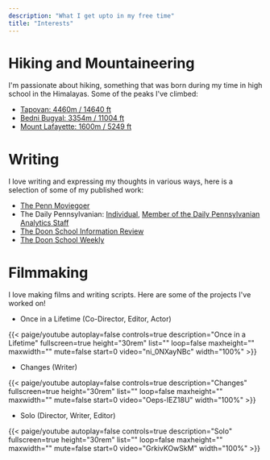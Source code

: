 ```yaml
---
description: "What I get upto in my free time"
title: "Interests"
---
```


# Hiking and Mountaineering

I'm passionate about hiking, something that was born during my time in high school in the Himalayas. Some of the peaks I've climbed:

- [Tapovan: 4460m / 14640 ft](https://en.wikipedia.org/wiki/Tapovana)
- [Bedni Bugyal: 3354m / 11004 ft](https://en.wikipedia.org/wiki/Bedni_Bugyal)
- [Mount Lafayette: 1600m / 5249 ft](https://en.wikipedia.org/wiki/Mount_Lafayette)

# Writing

I love writing and expressing my thoughts in various ways, here is a selection of some of my published work:

- [The Penn Moviegoer](https://www.thepennmoviegoer.com/movie-review?author=609aeb2a0d591d31a95ccc6b)
- The Daily Pennsylvanian: [Individual](https://www.thedp.com/staff/karan-sampath), [Member of the Daily Pennsylvanian Analytics Staff](https://www.thedp.com/staff/the-daily-pennsylvanian-analytics-staff)
- [The Doon School Information Review](https://issuu.com/dsirdoon)
- [The Doon School Weekly](https://www.doonschool.com/about-us/publications/past-weeklies/)

# Filmmaking

I love making films and writing scripts. Here are some of the projects I've worked on!

- Once in a Lifetime (Co-Director, Editor, Actor)

<div class="container-fluid justify-content-center">
{{< paige/youtube
    autoplay=false
    controls=true
    description="Once in a Lifetime"
    fullscreen=true
    height="30rem"
    list=""
    loop=false
    maxheight=""
    maxwidth=""
    mute=false
    start=0
    video="ni_0NXayNBc"
    width="100%" >}}
</div>

- Changes (Writer)

<div class="container-fluid justify-content-center">
{{< paige/youtube
    autoplay=false
    controls=true
    description="Changes"
    fullscreen=true
    height="30rem"
    list=""
    loop=false
    maxheight=""
    maxwidth=""
    mute=false
    start=0
    video="Oeps-IEZ18U"
    width="100%" >}}
</div>

- Solo (Director, Writer, Editor)

<div class="container-fluid justify-content-center">
{{< paige/youtube
    autoplay=false
    controls=true
    description="Solo"
    fullscreen=true
    height="30rem"
    list=""
    loop=false
    maxheight=""
    maxwidth=""
    mute=false
    start=0
    video="GrkivKOwSkM"
    width="100%" >}}
</div>
